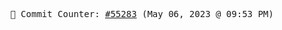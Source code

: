 <p align="center">
    <samp>
        📮 Commit Counter: <a href="https://github.com/Javascript-void0/Javascript-void0/commits/main">#55283</a> (May 06, 2023 @ 09:53 PM)
    </samp>
</p>